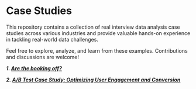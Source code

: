 # Case Studies

This repository contains a collection of real interview data analysis case studies across various industries and provide valuable hands-on experience in tackling real-world data challenges.

Feel free to explore, analyze, and learn from these examples. Contributions and discussions are welcome!

***1. [Are the booking off?](https://github.com/tomaraayushi/Case_Studies/blob/main/CASE_STUDY_Are_the_booking_off.ipynb)***

***2. [A/B Test Case Study: Optimizing User Engagement and Conversion](https://github.com/tomaraayushi/Case_Studies/blob/main/A/AB_Test_Case%20Study_OptimizingUserEngagementandConversion.ipynb)***

